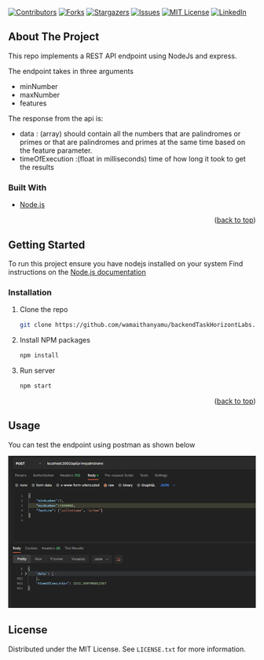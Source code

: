 <div id="top"></div>
<!--
*** Thanks for checking out the backendTaskHorizontLabs. If you have a suggestion
*** that would make this better, please fork the repo and create a pull request
*** or simply open an issue with the tag "enhancement".
*** Don't forget to give the project a star!
*** Thanks again! Now go create something AMAZING! :D
-->



<!-- PROJECT SHIELDS -->
<!--
*** I'm using markdown "reference style" links for readability.
*** Reference links are enclosed in brackets [ ] instead of parentheses ( ).
*** See the bottom of this document for the declaration of the reference variables
*** for contributors-url, forks-url, etc. This is an optional, concise syntax you may use.
*** https://www.markdownguide.org/basic-syntax/#reference-style-links
-->
[![Contributors][contributors-shield]][contributors-url]
[![Forks][forks-shield]][forks-url]
[![Stargazers][stars-shield]][stars-url]
[![Issues][issues-shield]][issues-url]
[![MIT License][license-shield]][license-url]
[![LinkedIn][linkedin-shield]][linkedin-url]

<!-- ABOUT THE PROJECT -->
## About The Project
This repo implements a REST API endpoint using NodeJs and express. 


The endpoint takes in three arguments
- minNumber
- maxNumber
- features

The response from the api is:
- data : (array) should contain all the numbers that are palindromes or primes or that are
  palindromes and primes at the same time based on the feature parameter.
- timeOfExecution :(float in milliseconds) time of how long it took to get the results





### Built With

* [Node.js](https://nodejs.org/)

<p align="right">(<a href="#top">back to top</a>)</p>

<!-- GETTING STARTED -->
## Getting Started

To run this project ensure you have nodejs installed on your system Find instructions on the [Node.js documentation](https://nodejs.org/)


### Installation


1. Clone the repo
   ```sh
   git clone https://github.com/wamaithanyamu/backendTaskHorizontLabs.git
   ```
2. Install NPM packages
   ```sh
   npm install
   ```
3. Run server
   ```sh
   npm start
   ```

<p align="right">(<a href="#top">back to top</a>)</p>



<!-- USAGE EXAMPLES -->
## Usage

You can test the endpoint using postman as shown below

![](images/success.JPG)

<!-- LICENSE -->
## License

Distributed under the MIT License. See `LICENSE.txt` for more information.


<!-- MARKDOWN LINKS & IMAGES -->
<!-- https://www.markdownguide.org/basic-syntax/#reference-style-links -->
[contributors-shield]: https://img.shields.io/github/contributors/wamaithanyamu/backendTaskHorizontLabs.svg?style=for-the-badge
[contributors-url]: https://github.com/wamaithaNyamu/backendTaskHorizontLabs.git/graphs/contributors
[forks-shield]: https://img.shields.io/github/forks/wamaithanyamu/backendTaskHorizontLabs.svg?style=for-the-badge
[forks-url]: https://github.com/wamaithaNyamu/backendTaskHorizontLabs.git/network/members
[stars-shield]: https://img.shields.io/github/stars/wamaithanyamu/backendTaskHorizontLabs.svg?style=for-the-badge
[stars-url]: https://github.com/wamaithaNyamu/backendTaskHorizontLabs.git/stargazers
[issues-shield]: https://img.shields.io/github/issues/wamaithanyamu/backendTaskHorizontLabs.svg?style=for-the-badge
[issues-url]: https://github.com/wamaithaNyamu/backendTaskHorizontLabs.git/issues
[license-shield]: https://img.shields.io/github/license/wamaithanyamu/backendTaskHorizontLabs.svg?style=for-the-badge
[license-url]: https://github.com/wamaithaNyamu/backendTaskHorizontLabs.git/blob/master/LICENSE.txt
[linkedin-shield]: https://img.shields.io/badge/-LinkedIn-black.svg?style=for-the-badge&logo=linkedin&colorB=555
[linkedin-url]: https://linkedin.com/in/wamaithanyamu

